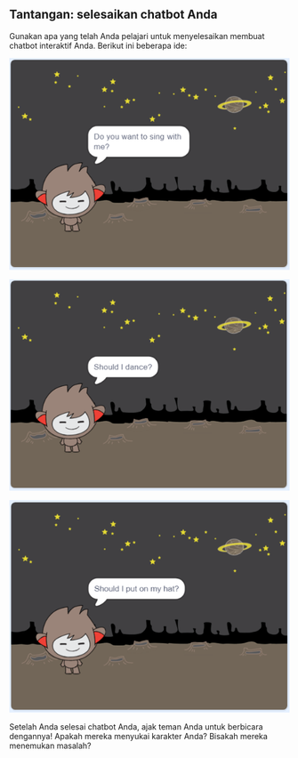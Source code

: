 ## Tantangan: selesaikan chatbot Anda

Gunakan apa yang telah Anda pelajari untuk menyelesaikan membuat chatbot interaktif Anda. Berikut ini beberapa ide:

![Ide-ide ChatBot](images/chatbot-ideas1.png)

![Ide-ide ChatBot](images/chatbot-ideas2.png)

![Ide-ide ChatBot](images/chatbot-ideas3.png)

Setelah Anda selesai chatbot Anda, ajak teman Anda untuk berbicara dengannya! Apakah mereka menyukai karakter Anda? Bisakah mereka menemukan masalah?